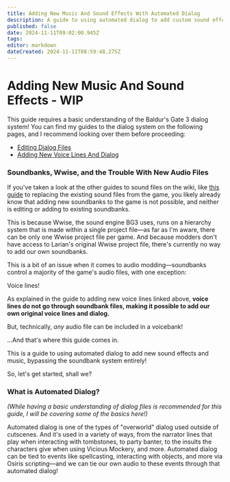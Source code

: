 ```yaml
---
title: Adding New Music And Sound Effects With Automated Dialog
description: A guide to using automated dialog to add custom sound effects and music to the game, without overriding existing files.
published: false
date: 2024-11-11T09:02:00.945Z
tags: 
editor: markdown
dateCreated: 2024-11-11T08:59:48.275Z
---
```


# Adding New Music And Sound Effects - WIP

This guide requires a basic understanding of the Baldur's Gate 3 dialog system! You can find my guides to the dialog system on the following pages, and I recommend looking over them before proceeding:

- [Editing Dialog Files](https://wiki.bg3.community/en/Tutorials/dialogue-files-tutorial)
- [Adding New Voice Lines And Dialog](https://wiki.bg3.community/en/Tutorials/new-voice-lines)


### Soundbanks, Wwise, and the Trouble With New Audio Files

If you've taken a look at the other guides to sound files on the wiki, like [this guide](https://wiki.bg3.community/Tutorials/Sound/Replace-Sound) to replacing the existing sound files from the game, you likely already know that adding new soundbanks to the game is not possible, and neither is editing or adding to existing soundbanks.

This is because Wwise, the sound engine BG3 uses, runs on a hierarchy system that is made within a single project file—as far as I'm aware, there can be only one Wwise project file per game. And because modders don't have access to Larian's original Wwise project file, there's currently no way to add our own soundbanks.

This is a bit of an issue when it comes to audio modding—soundbanks control a majority of the game's audio files, with one exception:

Voice lines!

As explained in the guide to adding new voice lines linked above, **voice lines do not go through soundbank files, making it possible to add our own original voice lines and dialog.**

But, technically, *any* audio file can be included in a voicebank!

...And that's where this guide comes in.

This is a guide to using automated dialog to add new sound effects and music, bypassing the soundbank system entirely!

So, let's get started, shall we?

### What is Automated Dialog?

*(While having a basic understanding of dialog files is recommended for this guide, I will be covering some of the basics here!)*

Automated dialog is one of the types of "overworld" dialog used outside of cutscenes. And it's used in a variety of ways, from the narrator lines that play when interacting with tombstones, to party banter, to the insults the characters give when using Vicious Mockery, and more. Automated dialog can be tied to events like spellcasting, interacting with objects, and more via Osiris scripting—and we can tie our own audio to these events through that automated dialog!